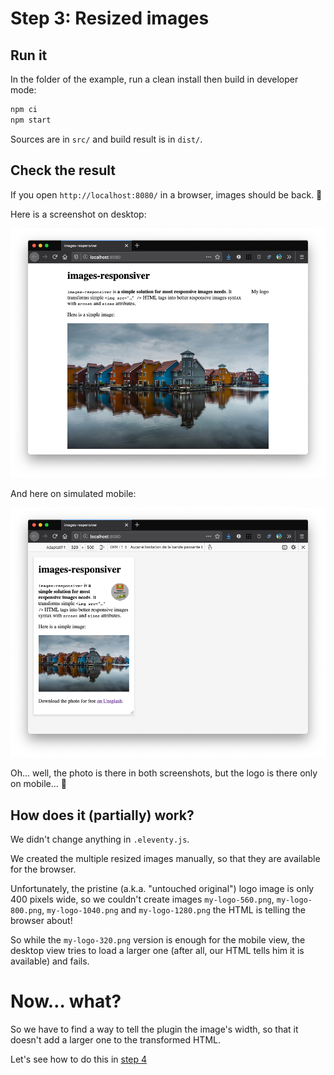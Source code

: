 # Step 3: Resized images

## Run it

In the folder of the example, run a clean install then build in developer mode:

```bash
npm ci
npm start
```

Sources are in `src/` and build result is in `dist/`.

## Check the result

If you open `http://localhost:8080/` in a browser, images should be back. 🥳

Here is a screenshot on desktop:

![screenshot on desktop](screenshot-desktop.png)

And here on simulated mobile:

![screenshot on desktop](screenshot-mobile.png)

Oh… well, the photo is there in both screenshots, but the logo is there only on mobile… 🤔

## How does it (partially) work?

We didn't change anything in `.eleventy.js`.

We created the multiple resized images manually, so that they are available for the browser.

Unfortunately, the pristine (a.k.a. "untouched original") logo image is only 400 pixels wide, so we couldn't create images `my-logo-560.png`, `my-logo-800.png`, `my-logo-1040.png` and `my-logo-1280.png` the HTML is telling the browser about!

So while the `my-logo-320.png` version is enough for the mobile view, the desktop view tries to load a larger one (after all, our HTML tells him it is available) and fails.

# Now… what?

So we have to find a way to tell the plugin the image's width, so that it doesn't add a larger one to the transformed HTML.

Let's see how to do this in [step 4](../04-images-dimensions/#readme)
